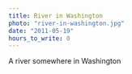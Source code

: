 ```yaml
---
title: River in Washington
photo: "river-in-washington.jpg"
date: "2011-05-19"
hours_to_write: 0
---
```


A river somewhere in Washington
